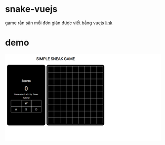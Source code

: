 # snake-vuejs

game rắn săn mồi đơn giản được viết bằng vuejs
[link](https://ducnanh-sneak-vuejs.netlify.app)

# demo

![alt](/src/assets/img/demo.png)
